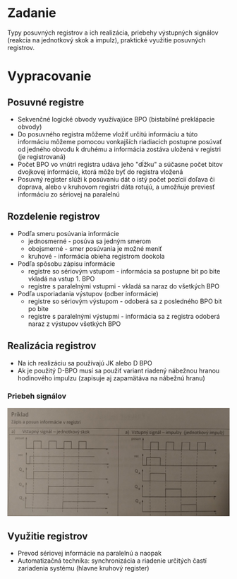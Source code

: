 # Zadanie

Typy posuvných registrov a ich realizácia, priebehy výstupných signálov (reakcia na jednotkový skok a impulz), praktické využitie posuvných registrov.

# Vypracovanie

## Posuvné registre

- Sekvenčné logické obvody využívajúce BPO (bistabilné preklápacie obvody)
- Do posuvného registra môžeme vložiť určitú informáciu a túto informáciu môžeme pomocou vonkajších riadiacich postupne posúvať od jedného obvodu k druhému a informácia zostáva uložená v registri (je registrovaná)
- Počet BPO vo vnútri registra udáva jeho "dĺžku" a súčasne počet bitov dvojkovej informácie, ktorá môže byť do registra vložená
- Posuvný register slúži k posúvaniu dát o istý počet pozícií doľava či doprava, alebo v kruhovom registri dáta rotujú, a umožňuje previesť informáciu zo sériovej na paralelnú

## Rozdelenie registrov

- Podľa smeru posúvania informácie
  - jednosmerné - posúva sa jedným smerom
  - obojsmerné - smer posúvania je možné meniť
  - kruhové - informácia obieha registrom dookola
- Podľa spôsobu zápisu informácie
  - registre so sériovým vstupom - informácia sa postupne bit po bite vkladá na vstup 1. BPO
  - registre s paralelnými vstupmi - vkladá sa naraz do všetkých BPO
- Podľa usporiadania výstupov (odber informácie)
  - registre so sériovým výstupom - odoberá sa z posledného BPO bit po bite
  - registre s paralelnými výstupmi - informácia sa z registra odoberá naraz z výstupov všetkých BPO

## Realizácia registrov

- Na ich realizáciu sa používajú JK alebo D BPO
- Ak je použitý D-BPO musí sa použiť variant riadený nábežnou hranou hodinového impulzu (zapisuje aj zapamätáva na nábežnú hranu)

### Priebeh signálov

![registre](registre.jpg)

## Využitie registrov

- Prevod sériovej informácie na paralelnú a naopak
- Automatizačná technika: synchronizácia a riadenie určitých častí zariadenia systému (hlavne kruhový register)
